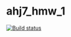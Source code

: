 # ahj7_hmw_1
[![Build status](https://ci.appveyor.com/api/projects/status/6th9tc8augwat2f7/branch/master?svg=true)](https://ci.appveyor.com/project/Mikhail7788/ahj7-hmw-1-hvqgg/branch/master)
